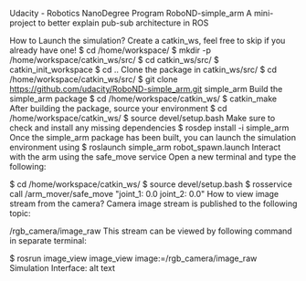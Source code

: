 Udacity - Robotics NanoDegree Program
RoboND-simple_arm
A mini-project to better explain pub-sub architecture in ROS

How to Launch the simulation?
Create a catkin_ws, feel free to skip if you already have one!
$ cd /home/workspace/
$ mkdir -p /home/workspace/catkin_ws/src/
$ cd catkin_ws/src/
$ catkin_init_workspace
$ cd ..
Clone the package in catkin_ws/src/
$ cd /home/workspace/catkin_ws/src/
$ git clone https://github.com/udacity/RoboND-simple_arm.git simple_arm
Build the simple_arm package
$ cd /home/workspace/catkin_ws/ 
$ catkin_make
After building the package, source your environment
$ cd /home/workspace/catkin_ws/
$ source devel/setup.bash
Make sure to check and install any missing dependencies
$ rosdep install -i simple_arm
Once the simple_arm package has been built, you can launch the simulation environment using
$ roslaunch simple_arm robot_spawn.launch
Interact with the arm using the safe_move service
Open a new terminal and type the following:

$ cd /home/workspace/catkin_ws/
$ source devel/setup.bash
$ rosservice call /arm_mover/safe_move "joint_1: 0.0 joint_2: 0.0"
How to view image stream from the camera?
Camera image stream is published to the following topic:

/rgb_camera/image_raw
This stream can be viewed by following command in separate terminal:

$ rosrun image_view image_view image:=/rgb_camera/image_raw
Simulation Interface:
alt text
